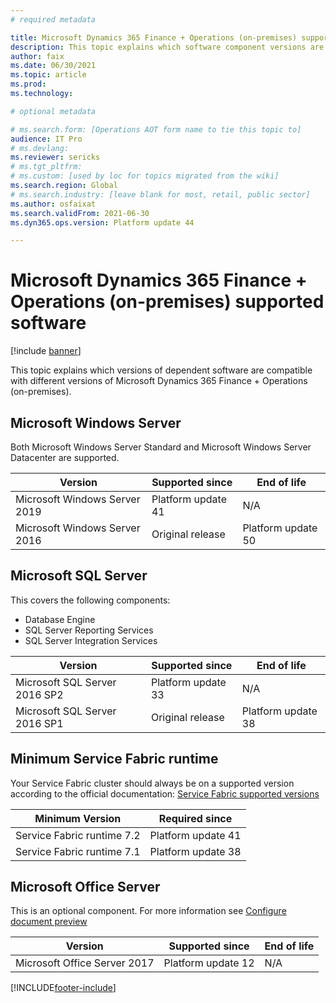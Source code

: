 ```yaml
---
# required metadata

title: Microsoft Dynamics 365 Finance + Operations (on-premises) supported software
description: This topic explains which software component versions are compatible with Microsoft Dynamics 365 Finance + Operations (on-premises).
author: faix
ms.date: 06/30/2021
ms.topic: article
ms.prod: 
ms.technology: 

# optional metadata

# ms.search.form: [Operations AOT form name to tie this topic to]
audience: IT Pro
# ms.devlang: 
ms.reviewer: sericks
# ms.tgt_pltfrm: 
# ms.custom: [used by loc for topics migrated from the wiki]
ms.search.region: Global
# ms.search.industry: [leave blank for most, retail, public sector]
ms.author: osfaixat
ms.search.validFrom: 2021-06-30 
ms.dyn365.ops.version: Platform update 44 

---
```


# Microsoft Dynamics 365 Finance + Operations (on-premises) supported software

[!include [banner](../includes/banner.md)]

This topic explains which versions of dependent software are compatible with different versions of Microsoft Dynamics 365 Finance + Operations (on-premises).

## Microsoft Windows Server

Both Microsoft Windows Server Standard and Microsoft Windows Server Datacenter are supported.

| Version                       | Supported since    | End of life        |
|-------------------------------|--------------------|--------------------|
| Microsoft Windows Server 2019 | Platform update 41 | N/A                |
| Microsoft Windows Server 2016 | Original release   | Platform update 50 |

## Microsoft SQL Server

This covers the following components:
 - Database Engine
 - SQL Server Reporting Services
 - SQL Server Integration Services

| Version                       | Supported since    | End of life        |
|-------------------------------|--------------------|--------------------|
| Microsoft SQL Server 2016 SP2 | Platform update 33 | N/A                |
| Microsoft SQL Server 2016 SP1 | Original release   | Platform update 38 |

## Minimum Service Fabric runtime

Your Service Fabric cluster should always be on a supported version according to the official documentation: [Service Fabric supported versions](/azure/service-fabric/service-fabric-versions)

| Minimum Version            | Required since       |
|----------------------------|----------------------|
| Service Fabric runtime 7.2 | Platform update 41   |
| Service Fabric runtime 7.1 | Platform update 38   |

## Microsoft Office Server

This is an optional component. For more information see [Configure document preview](../../fin-ops/organization-administration/configure-document-management#for-a-microsoft-dynamics-365-finance-operations-on-premises-environment)

| Version                      | Supported since    | End of life    |
|------------------------------|--------------------|----------------|
| Microsoft Office Server 2017 | Platform update 12 | N/A            |


[!INCLUDE[footer-include](../../../includes/footer-banner.md)]
